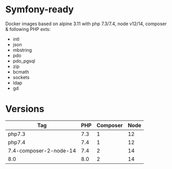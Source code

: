Symfony-ready
=============

Docker images based on alpine 3.11 with php 7.3/7.4, node v12/14, composer & following PHP exts:
- intl
- json
- mbstring
- pdo
- pdo_pgsql
- zip
- bcmath
- sockets
- ldap
- gd


# Versions

| Tag                    | PHP | Composer | Node |
|------------------------|-----|----------|------|
| php7.3                 | 7.3 | 1        | 12   |
| php7.4                 | 7.4 | 1        | 12   |
| 7.4-composer-2-node-14 | 7.4 | 2        | 14   |
| 8.0                    | 8.0 | 2        | 14   |
